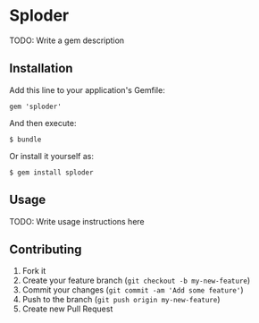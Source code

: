 # Sploder

TODO: Write a gem description

## Installation

Add this line to your application's Gemfile:

    gem 'sploder'

And then execute:

    $ bundle

Or install it yourself as:

    $ gem install sploder

## Usage

TODO: Write usage instructions here

## Contributing

1. Fork it
2. Create your feature branch (`git checkout -b my-new-feature`)
3. Commit your changes (`git commit -am 'Add some feature'`)
4. Push to the branch (`git push origin my-new-feature`)
5. Create new Pull Request

